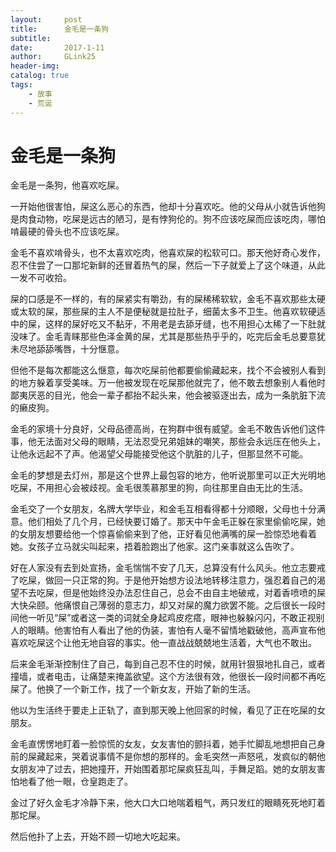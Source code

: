 ```yaml
---
layout:     post
title:      金毛是一条狗
subtitle:   
date:       2017-1-11
author:     GLink25
header-img: 
catalog: true
tags:
    - 故事
    - 荒诞
---
```


# 金毛是一条狗

金毛是一条狗，他喜欢吃屎。

一开始他很害怕，屎这么恶心的东西，他却十分喜欢吃。他的父母从小就告诉他狗是肉食动物，吃屎是远古的陋习，是有悖狗伦的。狗不应该吃屎而应该吃肉，哪怕啃最硬的骨头也不应该吃屎。

金毛不喜欢啃骨头，也不太喜欢吃肉，他喜欢屎的松软可口。那天他好奇心发作，忍不住尝了一口那坨新鲜的还冒着热气的屎，然后一下子就爱上了这个味道，从此一发不可收拾。

屎的口感是不一样的，有的屎紧实有嚼劲，有的屎稀稀软软，金毛不喜欢那些太硬或太软的屎，那些屎的主人不是便秘就是拉肚子，细菌太多不卫生。他喜欢软硬适中的屎，这样的屎好吃又不黏牙，不用老是去舔牙缝，也不用担心太稀了一下肚就没味了。金毛青睐那些色泽金黄的屎，尤其是那些热乎乎的，吃完后金毛总要意犹未尽地舔舔嘴唇，十分惬意。

但他不是每次都能这么惬意，每次吃屎前他都要偷偷藏起来，找个不会被别人看到的地方躲着享受美味。万一他被发现在吃屎那他就完了，他不敢去想象别人看他时鄙夷厌恶的目光，他会一辈子都抬不起头来，他会被驱逐出去，成为一条肮脏下流的癞皮狗。

金毛的家境十分良好，父母品德高尚，在狗群中很有威望。金毛不敢告诉他们这件事，他无法面对父母的眼睛，无法忍受兄弟姐妹的嘲笑，那些会永远压在他头上，让他永远起不了声。他渴望父母能接受他这个肮脏的儿子，但那显然不可能。

金毛的梦想是去灯州，那是这个世界上最包容的地方，他听说那里可以正大光明地吃屎，不用担心会被歧视。金毛很羡慕那里的狗，向往那里自由无比的生活。

金毛交了一个女朋友，名牌大学毕业，和金毛互相看得都十分顺眼，父母也十分满意。他们相处了几个月，已经快要订婚了。那天中午金毛正躲在家里偷偷吃屎，她的女朋友想要给他一个惊喜偷偷来到了他，正好看见他满嘴的屎一脸惊恐地看着她。女孩子立马就尖叫起来，捂着脸跑出了他家。这门亲事就这么告吹了。

好在人家没有去到处宣扬，金毛惴惴不安了几天，总算没有什么风头。他立志要戒了吃屎，做回一只正常的狗。于是他开始想方设法地转移注意力，强忍着自己的渴望不去吃屎，但是他始终没办法忍住自己，总会不由自主地破戒，对着香喷喷的屎大快朵颐。他痛恨自己薄弱的意志力，却又对屎的魔力欲罢不能。之后很长一段时间他一听见“屎”或者这一类的词就全身起鸡皮疙瘩，眼神也躲躲闪闪，不敢正视别人的眼睛。他害怕有人看出了他的伪装，害怕有人毫不留情地戳破他，高声宣布他喜欢吃屎这个让他无地自容的事实。他一直战战兢兢地生活着，大气也不敢出。

后来金毛渐渐控制住了自己，每到自己忍不住的时候，就用针狠狠地扎自己，或者撞墙，或者电击，让痛楚来掩盖欲望。这个方法很有效，他很长一段时间都不再吃屎了。他换了一个新工作，找了一个新女友，开始了新的生活。

他以为生活终于要走上正轨了，直到那天晚上他回家的时候，看见了正在吃屎的女朋友。

金毛直愣愣地盯着一脸惊慌的女友，女友害怕的颤抖着，她手忙脚乱地想把自己身前的屎藏起来，哭着说事情不是你想的那样的。金毛突然一声怒吼，发疯似的朝他女朋友冲了过去，把她撞开，开始围着那坨屎疯狂乱叫，手舞足蹈。她的女朋友害怕地看了他一眼，仓皇跑走了。

金过了好久金毛才冷静下来，他大口大口地喘着粗气，两只发红的眼睛死死地盯着那坨屎。

然后他扑了上去，开始不顾一切地大吃起来。 